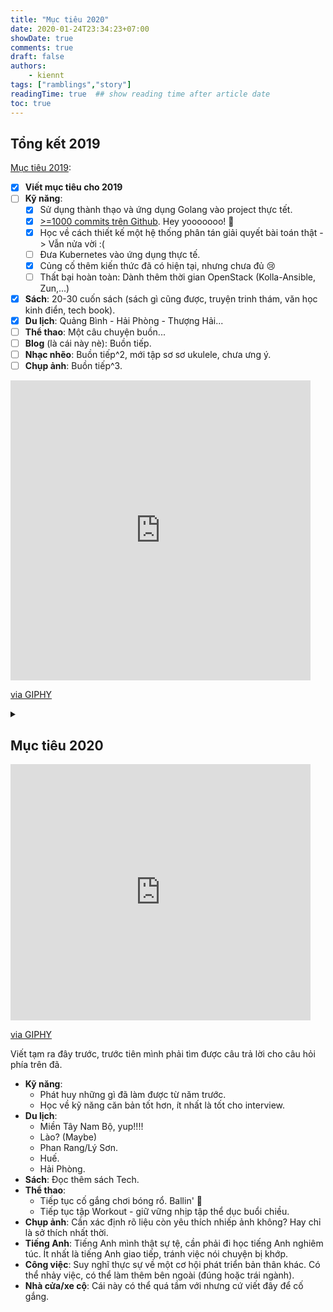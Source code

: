 ```yaml
---
title: "Mục tiêu 2020"
date: 2020-01-24T23:34:23+07:00
showDate: true
comments: true
draft: false
authors:
    - kiennt
tags: ["ramblings","story"]
readingTime: true  ## show reading time after article date
toc: true
---
```


## Tổng kết 2019

[Mục tiêu 2019](../target-2019):

* [x] **Viết mục tiêu cho 2019**
* [ ] **Kỹ năng**:
  * [x] Sử dụng thành thạo và ứng dụng Golang vào project thực tết.
  * [x] [>=1000 commits trên Github](https://github.com/ntk148v). Hey yooooooo! :tada:
  * [x] Học về cách thiết kế một hệ thống phân tán giải quyết bài toán thật -> Vẫn nửa vời :(
  * [ ] Đưa Kubernetes vào ứng dụng thực tế.
  * [x] Củng cố thêm kiến thức đã có hiện tại, nhưng chưa đủ :cry:
  * [ ] Thất bại hoàn toàn: Dành thêm thời gian OpenStack (Kolla-Ansible, Zun,...)
* [x] **Sách**: 20-30 cuốn sách (sách gì cũng được, truyện trinh thám, văn học kinh điển, tech book).
* [x] **Du lịch**: Quảng Bình - Hải Phòng - Thượng Hải...
* [ ] **Thể thao**: Một câu chuyện buồn...
* [ ] **Blog** (là cái này nè): Buồn tiếp.
* [ ] **Nhạc nhẽo**: Buồn tiếp^2, mới tập sơ sơ ukulele, chưa ưng ý.
* [ ] **Chụp ảnh**: Buồn tiếp^3.

<iframe src="https://giphy.com/embed/vNOL8dKxGXfWg" width="480" height="480" frameBorder="0" class="giphy-embed" allowFullScreen></iframe><p><a href="https://giphy.com/gifs/post-copy-paste-vNOL8dKxGXfWg">via GIPHY</a></p>

<details>
<summary></summary>
Qua một năm viết ra những mục tiêu, mình nhận thấy một điều rằng không chỉ mình lười, mình còn chẳng biết thực sự mình sống và làm việc để hướng đến điều gì. Vật chất, hay hiện thực hóa chính là tiền, nhà cửa, xe cộ, mình có thể đạt được không sớm thì muộn. Nhưng sau đó sẽ hướng đến gì tiếp theo?

<iframe src="https://giphy.com/embed/Y7VSyIgPkYSxG" width="480" height="199" frameBorder="0" class="giphy-embed" allowFullScreen></iframe><p><a href="https://giphy.com/gifs/will-smith-stay-strong-jaden-Y7VSyIgPkYSxG">via GIPHY</a></p>

Nhưng nếu bạn còn không biết bản thân `muốn gì` vậy làm thế nào để theo đuổi?
</details>

## Mục tiêu 2020

<iframe src="https://giphy.com/embed/Viw2XAAj1HGFi" width="480" height="410" frameBorder="0" class="giphy-embed" allowFullScreen></iframe><p><a href="https://giphy.com/gifs/well-Viw2XAAj1HGFi">via GIPHY</a></p>

Viết tạm ra đây trước, trước tiên mình phải tìm được câu trả lời cho câu hỏi phía trên đã.

* **Kỹ năng**:
  * Phát huy những gì đã làm được từ năm trước.
  * Học về kỹ năng căn bản tốt hơn, ít nhất là tốt cho interview.
* **Du lịch**:
  * Miền Tây Nam Bộ, yup!!!!
  * Lào? (Maybe)
  * Phan Rang/Lý Sơn.
  * Huế.
  * Hải Phòng.
* **Sách**: Đọc thêm sách Tech.
* **Thể thao**:
  * Tiếp tục cố gắng chơi bóng rổ. Ballin' :basketball:
  * Tiếp tục tập Workout - giữ vững nhịp tập thể dục buổi chiều.
* **Chụp ảnh**: Cần xác định rõ liệu còn yêu thích nhiếp ảnh không? Hay chỉ là sở thích nhất thời.
* **Tiếng Anh**: Tiếng Anh mình thật sự tệ, cần phải đi học tiếng Anh nghiêm túc. Ít nhất là tiếng Anh giao tiếp, tránh việc nói chuyện bị khớp.
* **Công việc**: Suy nghĩ thực sự về một cơ hội phát triển bản thân khác. Có thể nhảy việc, có thể làm thêm bên ngoài (đúng hoặc trái ngành).
* **Nhà cửa/xe cộ**: Cái này có thể quá tầm với nhưng cứ viết đây để cố gắng.
